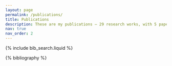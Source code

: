 ```yaml
---
layout: page
permalink: /publications/
title: Publications
description: These are my publications — 29 research works, with 5 papers in international journals, 5 in domestic journals, 8 presentations at international conferences, 11 at domestic conferences, and 4 registered patents, all organized in reverse chronological order.
nav: true
nav_order: 2
---
```


<!-- _pages/publications.md -->

<!-- Bibsearch Feature -->

{% include bib_search.liquid %}

<div class="publications">

{% bibliography %}

</div>
